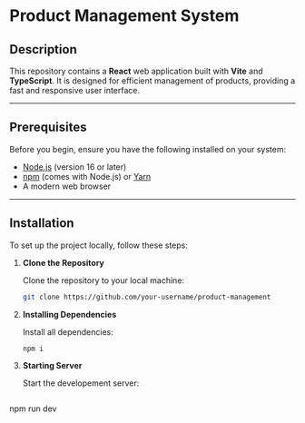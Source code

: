 # Product Management System

## Description

This repository contains a **React** web application built with **Vite** and **TypeScript**. It is designed for efficient management of products, providing a fast and responsive user interface.

---

## Prerequisites

Before you begin, ensure you have the following installed on your system:

- [Node.js](https://nodejs.org/) (version 16 or later)
- [npm](https://www.npmjs.com/) (comes with Node.js) or [Yarn](https://yarnpkg.com/)
- A modern web browser

---

## Installation

To set up the project locally, follow these steps:

1. **Clone the Repository**  

   Clone the repository to your local machine:  

   ```bash
   git clone https://github.com/your-username/product-management
   ```


2. **Installing Dependencies**  

   Install all dependencies:  

   ```bash
   npm i
   ```



1. **Starting Server**  

   Start the developement server:  

   ```bash
  npm run dev
   ```



